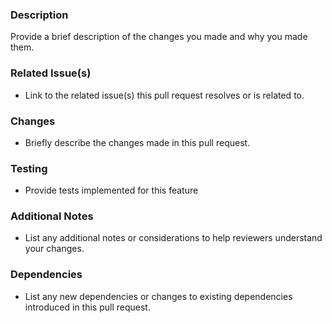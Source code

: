 ### Description
Provide a brief description of the changes you made and why you made them.

### Related Issue(s)
- Link to the related issue(s) this pull request resolves or is related to.

### Changes

- Briefly describe the changes made in this pull request.

### Testing

- Provide tests implemented for this feature

### Additional Notes

- List any additional notes or considerations to help reviewers understand your changes.

### Dependencies

- List any new dependencies or changes to existing dependencies introduced in this pull request.
